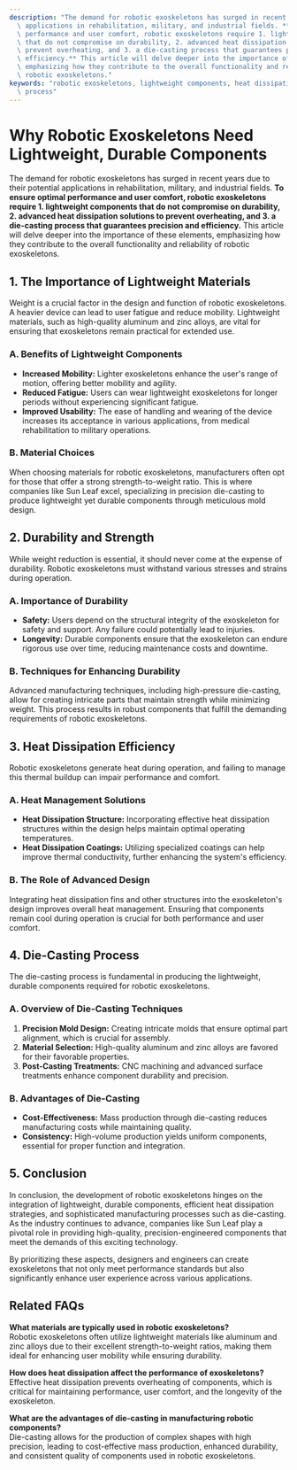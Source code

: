 ```yaml
---
description: "The demand for robotic exoskeletons has surged in recent years due to their potential\
  \ applications in rehabilitation, military, and industrial fields. **To ensure optimal\
  \ performance and user comfort, robotic exoskeletons require 1. lightweight components\
  \ that do not compromise on durability, 2. advanced heat dissipation solutions to\
  \ prevent overheating, and 3. a die-casting process that guarantees precision and\
  \ efficiency.** This article will delve deeper into the importance of these elements,\
  \ emphasizing how they contribute to the overall functionality and reliability of\
  \ robotic exoskeletons."
keywords: "robotic exoskeletons, lightweight components, heat dissipation performance, die-casting\
  \ process"
---
```

# Why Robotic Exoskeletons Need Lightweight, Durable Components

The demand for robotic exoskeletons has surged in recent years due to their potential applications in rehabilitation, military, and industrial fields. **To ensure optimal performance and user comfort, robotic exoskeletons require 1. lightweight components that do not compromise on durability, 2. advanced heat dissipation solutions to prevent overheating, and 3. a die-casting process that guarantees precision and efficiency.** This article will delve deeper into the importance of these elements, emphasizing how they contribute to the overall functionality and reliability of robotic exoskeletons.

## **1. The Importance of Lightweight Materials**

Weight is a crucial factor in the design and function of robotic exoskeletons. A heavier device can lead to user fatigue and reduce mobility. Lightweight materials, such as high-quality aluminum and zinc alloys, are vital for ensuring that exoskeletons remain practical for extended use. 

### **A. Benefits of Lightweight Components**

- **Increased Mobility:** Lighter exoskeletons enhance the user's range of motion, offering better mobility and agility.
- **Reduced Fatigue:** Users can wear lightweight exoskeletons for longer periods without experiencing significant fatigue.
- **Improved Usability:** The ease of handling and wearing of the device increases its acceptance in various applications, from medical rehabilitation to military operations.

### **B. Material Choices**

When choosing materials for robotic exoskeletons, manufacturers often opt for those that offer a strong strength-to-weight ratio. This is where companies like Sun Leaf excel, specializing in precision die-casting to produce lightweight yet durable components through meticulous mold design.

## **2. Durability and Strength**

While weight reduction is essential, it should never come at the expense of durability. Robotic exoskeletons must withstand various stresses and strains during operation.

### **A. Importance of Durability**

- **Safety:** Users depend on the structural integrity of the exoskeleton for safety and support. Any failure could potentially lead to injuries.
- **Longevity:** Durable components ensure that the exoskeleton can endure rigorous use over time, reducing maintenance costs and downtime.

### **B. Techniques for Enhancing Durability**

Advanced manufacturing techniques, including high-pressure die-casting, allow for creating intricate parts that maintain strength while minimizing weight. This process results in robust components that fulfill the demanding requirements of robotic exoskeletons.

## **3. Heat Dissipation Efficiency**

Robotic exoskeletons generate heat during operation, and failing to manage this thermal buildup can impair performance and comfort.

### **A. Heat Management Solutions**

- **Heat Dissipation Structure:** Incorporating effective heat dissipation structures within the design helps maintain optimal operating temperatures.
- **Heat Dissipation Coatings:** Utilizing specialized coatings can help improve thermal conductivity, further enhancing the system's efficiency.

### **B. The Role of Advanced Design**

Integrating heat dissipation fins and other structures into the exoskeleton's design improves overall heat management. Ensuring that components remain cool during operation is crucial for both performance and user comfort.

## **4. Die-Casting Process**

The die-casting process is fundamental in producing the lightweight, durable components required for robotic exoskeletons.

### **A. Overview of Die-Casting Techniques**

1. **Precision Mold Design:** Creating intricate molds that ensure optimal part alignment, which is crucial for assembly.
2. **Material Selection:** High-quality aluminum and zinc alloys are favored for their favorable properties.
3. **Post-Casting Treatments:** CNC machining and advanced surface treatments enhance component durability and precision.

### **B. Advantages of Die-Casting**

- **Cost-Effectiveness:** Mass production through die-casting reduces manufacturing costs while maintaining quality.
- **Consistency:** High-volume production yields uniform components, essential for proper function and integration.

## **5. Conclusion**

In conclusion, the development of robotic exoskeletons hinges on the integration of lightweight, durable components, efficient heat dissipation strategies, and sophisticated manufacturing processes such as die-casting. As the industry continues to advance, companies like Sun Leaf play a pivotal role in providing high-quality, precision-engineered components that meet the demands of this exciting technology. 

By prioritizing these aspects, designers and engineers can create exoskeletons that not only meet performance standards but also significantly enhance user experience across various applications.

## Related FAQs

**What materials are typically used in robotic exoskeletons?**  
Robotic exoskeletons often utilize lightweight materials like aluminum and zinc alloys due to their excellent strength-to-weight ratios, making them ideal for enhancing user mobility while ensuring durability.

**How does heat dissipation affect the performance of exoskeletons?**  
Effective heat dissipation prevents overheating of components, which is critical for maintaining performance, user comfort, and the longevity of the exoskeleton.

**What are the advantages of die-casting in manufacturing robotic components?**  
Die-casting allows for the production of complex shapes with high precision, leading to cost-effective mass production, enhanced durability, and consistent quality of components used in robotic exoskeletons.

